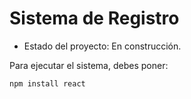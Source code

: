 <h1> Sistema de Registro </h1>

- Estado del proyecto: En construcción.
 
Para ejecutar el  sistema, debes poner:

``` npm install react ```
